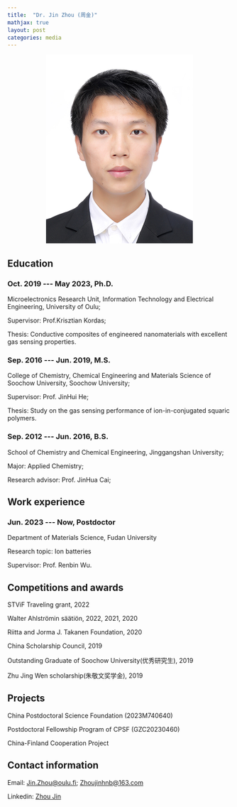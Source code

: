 ```yaml
---
title:  "Dr. Jin Zhou (周金)"
mathjax: true
layout: post
categories: media
---
```





<p style="text-align:center;"><img src="/photo.JPG" alt="exasic logo" /></p>

## Education


### Oct. 2019 --- May 2023, Ph.D.
Microelectronics Research Unit, Information Technology and Electrical Engineering, University of Oulu;

Supervisor: Prof.Krisztian Kordas;

Thesis: Conductive composites of engineered nanomaterials with excellent gas sensing properties.

### Sep. 2016 --- Jun. 2019, M.S.
College of Chemistry, Chemical Engineering and Materials Science of Soochow University, Soochow University; 

Supervisor: Prof. JinHui He;

Thesis: Study on the gas sensing performance of ion-in-conjugated squaric polymers.

### Sep. 2012 --- Jun. 2016, B.S.
School of Chemistry and Chemical Engineering, Jinggangshan University; 

Major: Applied Chemistry; 

Research advisor: Prof. JinHua Cai;


## Work experience

### Jun. 2023 --- Now,  Postdoctor
Department of Materials Science, Fudan University

Research topic: Ion batteries

Supervisor: Prof. Renbin Wu.


## Competitions and awards

STViF Traveling grant, 2022

Walter Ahlströmin säätiön, 2022, 2021, 2020

Riitta and Jorma J. Takanen Foundation, 2020

China Scholarship Council, 2019

Outstanding Graduate of Soochow University(优秀研究生), 2019

Zhu Jing Wen scholarship(朱敬文奖学金), 2019

## Projects

China Postdoctoral Science Foundation (2023M740640)

Postdoctoral Fellowship Program of CPSF (GZC20230460)

China-Finland Cooperation Project

## Contact information

Email: Jin.Zhou@oulu.fi; Zhoujinhnb@163.com

Linkedin: [Zhou Jin](https://www.linkedin.com/in/jin-zhou-a08837201/)
